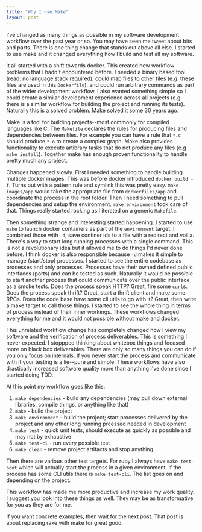 ```yaml
---
title: "Why I use Make"
layout: post
---
```


I've changed as many things as possible in my software development
workflow over the past year or so. You may have seen me tweet about
bits and parts. There is one thing change that stands out above all
else. I started to use make and it changed everything how I build and
test all my software.

It all started with a shift towards docker. This created new workflow
problems that I hadn't encountered before. I needed a binary based
tool (read: no language stack required), could map files to other
files (e.g. these files are used in this `Dockerfile`), and could run
arbitrary commands as part of the wider development workflow. I also
wanted something simple so I could create a similar development
experience across all projects (e.g. there is a similar workflow for
building the project and running its tests). Naturally this is a
solved problem. Make solved it some 30 years ago.

Make is a tool for building projects--most commonly for compiled
languages like C. The `Makefile` declares the rules for producing
files and dependencies between files. For example you can have a rule
that `*.c` should produce `*.o` to create a complex graph. Make also
provides functionality to execute artibrary tasks that do not produce
any files (e.g `make install`). Together make has enough proven
functionality to handle pretty much any project.

Changes happened slowly. First I needed something to handle building
multiple docker images. This was before docker introduced `docker
build -f`. Turns out with a pattern rule and symlink this was pretty
easy. `make images/app` would take the appropriate file from
`dockerfiles/app` and coordinate the process in the root folder. Then
I need something to pull dependencies and setup the environment. `make
environment` took care of that. Things really started rocking as I
iterated on a generic `Makefile`.

Then something strange and interesting started happening. I started to
use `make` to launch docker containers as part of the `environment`
target. I combined those with `-d`, save continer ids to a file with a
redirect and voilla. There's a way to start long running processes
with a single command. This is not a revolutionary idea but it allowed
me to do things I'd never done before. I think docker is also
responsible because `-d` makes it simple to manage (start/stop)
processes. I started to see the entire codebase as processes and only
processes. Processes have their owned defined public interfaces
(ports) and can be tested as such. Naturally it would be possible to
start another process that could communicate over the public interface
as a smoke tests. Does the process speak HTTP? Great, fire some
`curl`s. Does the process speak thrift? Great, start a thrift client
and make some RPCs. Does the code base have some cli utils to go with
it? Great, then write a make target to call those things. I started to
see the whole thing in terms of process instead of their inner
workings. These workflows changed everything for me and it
would not possible without make and docker.

This unrelated workflow change has completely changed how I view my
software and the verification of process deliverables. This is
something I never expected. I stoppped thinking about whitebox things
and focused more on black box deliverables. There are only so many
things you can do if you only focus on internals. If you never start
the process and communicate with it your testing is a lie--pure and
simple. These workflows have also drastically increased software
quality more than anything I've done since I started doing TDD.

At this point my workflow goes like this:

1. `make dependencies` - build any dependencies (may pull down
	 external libraries, compile things, or anything like that)
1. `make` - build the project
1. `make environment` - build the project; start processes delivered
	 by the project and any other long running prcessed needed in
	 development
1. `make test` - quick unit tests; should execute as quickly as
	 possible and may not by exhaustive
1. `make test-ci` - run every possible test
1. `make clean` - remove project artifacts and stop anything

Then there are various other test targets. For ruby I always have
`make test-boot` which will actually start the process in a given
environment. If the process has some CLI utils there is `make
test-cli`. The list goes on and depending on the project.

This workflow has made me more productive and increase my work
quality. I suggest you look into these things as well. They may be as
transformative for you as they are for me.

If you want concrete examples, then wait for the next post. That post
is about replacing rake with make for great good.

